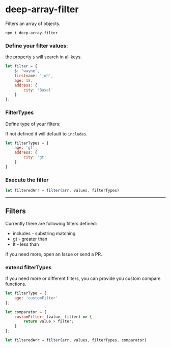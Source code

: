 # deep-array-filter
Filters an array of objects.

```
npm i deep-array-filter
```

### Define your filter values:
the property `$` will search in all keys.
```js
let filter = {
    $: 'wayne',
    firstname: 'joh',
    age: 18,
    address: {
        city: 'Basel'
    }
};
```

### FilterTypes
Define type of your filters:

If not defined it will default to `includes`.
```js
let filterTypes = {
    age: 'gt',
    address: { 
        city: 'gt' 
    }
}
```

### Execute the filter
```js
let filteredArr = filter(arr, values, filterTypes)
```

<hr>

## Filters
Currently there are following filters defined:
- includes - substring matching
- gt - greater than
- lt - less than

If you need more, open an Issue or send a PR.

### extend filterTypes
If you need more or different filters, you can provide you custom compare functions.
```js
let filterType = {
    age: 'customFilter'
};

let comparator = {
    customFilter: (value, filter) => {
        return value > filter;
    }
};

let filteredArr = filter(arr, values, filterTypes, comparator)
```